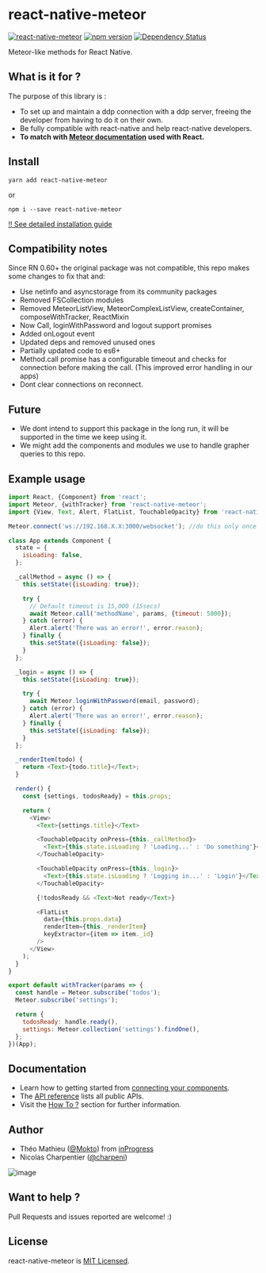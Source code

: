 # react-native-meteor

[![react-native-meteor](http://img.shields.io/npm/dm/react-native-meteor.svg)](https://www.npmjs.org/package/react-native-meteor) [![npm version](https://badge.fury.io/js/react-native-meteor.svg)](http://badge.fury.io/js/react-native-meteor) [![Dependency Status](https://david-dm.org/inProgress-team/react-native-meteor.svg)](https://david-dm.org/inProgress-team/react-native-meteor)

Meteor-like methods for React Native.

## What is it for ?

The purpose of this library is :

- To set up and maintain a ddp connection with a ddp server, freeing the developer from having to do it on their own.
- Be fully compatible with react-native and help react-native developers.
- **To match with [Meteor documentation](http://docs.meteor.com/) used with React.**

## Install

```
yarn add react-native-meteor
```

or

```
npm i --save react-native-meteor
```

[!! See detailed installation guide](https://github.com/inProgress-team/react-native-meteor/blob/master/docs/Install.md)

## Compatibility notes

Since RN 0.60+ the original package was not compatible, this repo makes some changes to fix that and:

- Use netinfo and asyncstorage from its community packages
- Removed FSCollection modules
- Removed MeteorListView, MeteorComplexListView, createContainer, composeWithTracker, ReactMixin
- Now Call, loginWithPassword and logout support promises
- Added onLogout event
- Updated deps and removed unused ones
- Partially updated code to es6+
- Method.call promise has a configurable timeout and checks for connection before making the call. (This improved error handling in our apps)
- Dont clear connections on reconnect.

## Future

- We dont intend to support this package in the long run, it will be supported in the time we keep using it.
- We might add the components and modules we use to handle grapher queries to this repo.

## Example usage

```javascript
import React, {Component} from 'react';
import Meteor, {withTracker} from 'react-native-meteor';
import {View, Text, Alert, FlatList, TouchableOpacity} from 'react-native';

Meteor.connect('ws://192.168.X.X:3000/websocket'); //do this only once

class App extends Component {
  state = {
    isLoading: false,
  };

  _callMethod = async () => {
    this.setState({isLoading: true});

    try {
      // Default timeout is 15,000 (15secs)
      await Meteor.call('methodName', params, {timeout: 5000});
    } catch (error) {
      Alert.alert('There was an error!', error.reason);
    } finally {
      this.setState({isLoading: false});
    }
  };

  _login = async () => {
    this.setState({isLoading: true});

    try {
      await Meteor.loginWithPassword(email, password);
    } catch (error) {
      Alert.alert('There was an error!', error.reason);
    } finally {
      this.setState({isLoading: false});
    }
  };

  _renderItem(todo) {
    return <Text>{todo.title}</Text>;
  }

  render() {
    const {settings, todosReady} = this.props;

    return (
      <View>
        <Text>{settings.title}</Text>

        <TouchableOpacity onPress={this._callMethod}>
          <Text>{this.state.isLoading ? 'Loading...' : 'Do something'}</Text>
        </TouchableOpacity>

        <TouchableOpacity onPress={this._login}>
          <Text>{this.state.isLoading ? 'Logging in...' : 'Login'}</Text>
        </TouchableOpacity>

        {!todosReady && <Text>Not ready</Text>}

        <FlatList
          data={this.props.data}
          renderItem={this._renderItem}
          keyExtractor={item => item._id}
        />
      </View>
    );
  }
}

export default withTracker(params => {
  const handle = Meteor.subscribe('todos');
  Meteor.subscribe('settings');

  return {
    todosReady: handle.ready(),
    settings: Meteor.collection('settings').findOne(),
  };
})(App);
```

## Documentation

- Learn how to getting started from [connecting your components](docs/connect-your-components.md).
- The [API reference](docs/api.md) lists all public APIs.
- Visit the [How To ?](docs/how-to.md) section for further information.

## Author

- Théo Mathieu ([@Mokto](https://github.com/Mokto)) from [inProgress](https://in-progress.io)
- Nicolas Charpentier ([@charpeni](https://github.com/charpeni))

![image](https://user-images.githubusercontent.com/7189823/40546483-68c5e734-5ffd-11e8-8dd4-bdd11d9fbc93.png)

## Want to help ?

Pull Requests and issues reported are welcome! :)

## License

react-native-meteor is [MIT Licensed](LICENSE).
